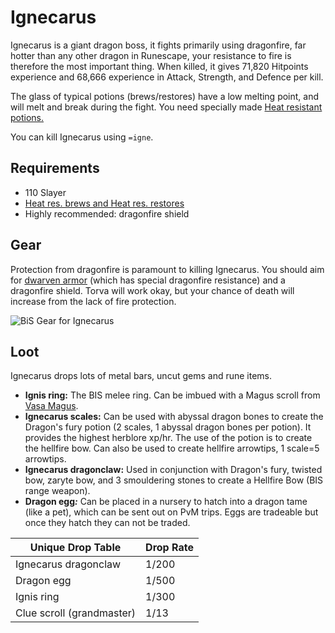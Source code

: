 # Ignecarus

Ignecarus is a giant dragon boss, it fights primarily using dragonfire, far hotter than any other dragon in Runescape, your resistance to fire is therefore the most important thing. When killed, it gives 71,820 Hitpoints experience and 68,666 experience in Attack, Strength, and Defence per kill.

The glass of typical potions (brews/restores) have a low melting point, and will melt and break during the fight. You need specially made [Heat resistant potions.](../../custom-items/misc.md#heat-res-potions)

You can kill Ignecarus using `=igne`.

## Requirements

* 110 Slayer
* [Heat res. brews and Heat res. restores](../../custom-items/misc.md#heat-res-potions)
* Highly recommended: dragonfire shield

## Gear

Protection from dragonfire is paramount to killing Ignecarus. You should aim for [dwarven armor](../../custom-items/equippables.md#dwarven-armor) (which has special dragonfire resistance) and a dragonfire shield. Torva will work okay, but your chance of death will increase from the lack of fire protection.

![BiS Gear for Ignecarus](../../.gitbook/assets/igne\_bis.png)

## Loot

Ignecarus drops lots of metal bars, uncut gems and rune items.

* **Ignis ring:** The BIS melee ring. Can be imbued with a Magus scroll from [Vasa Magus](../vasa-magus.md#loot).
* **Ignecarus scales:** Can be used with abyssal dragon bones to create the Dragon's fury potion (2 scales, 1 abyssal dragon bones per potion). It provides the highest herblore xp/hr. The use of the potion is to create the hellfire bow. Can also be used to create hellfire arrowtips, 1 scale=5 arrowtips.
* **Ignecarus dragonclaw:** Used in conjunction with Dragon's fury, twisted bow, zaryte bow, and 3 smouldering stones to create a Hellfire Bow (BIS range weapon).
* **Dragon egg**_**:**_ Can be placed in a nursery to hatch into a dragon tame (like a pet), which can be sent out on PvM trips. Eggs are tradeable but once they hatch they can not be traded.

| **Unique Drop Table**     | **Drop Rate** |
| ------------------------- | ------------- |
| Ignecarus dragonclaw      | 1/200         |
| Dragon egg                | 1/500         |
| Ignis ring                | 1/300         |
| Clue scroll (grandmaster) | 1/13          |
